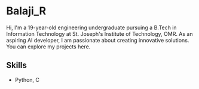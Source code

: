 # Balaji_R

Hi, I'm a 19-year-old engineering undergraduate pursuing a B.Tech in Information Technology at St. Joseph's Institute of Technology, OMR. As an aspiring AI developer, I am passionate about creating innovative solutions. You can explore my projects here.

## Skills
+ Python, C
